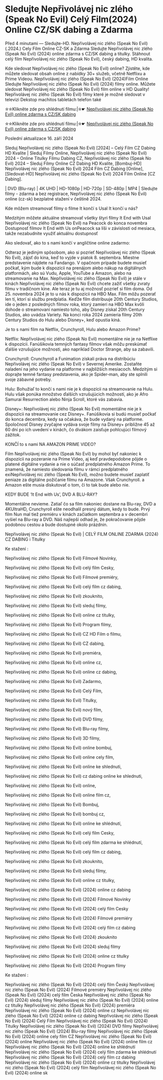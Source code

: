 # Sledujte Nepřivolávej nic zlého (Speak No Evil) Celý Film(2024) Online CZ/SK dabing a Zdarma

Před 4 minutami — Sledujte-HD. Nepřivolávej nic zlého (Speak No Evil) (.2024.) Cely Film Online CZ-SK a Zdarma
Sledujte Nepřivolávej nic zlého (Speak No Evil) (2024) online zdarma s CZ/SK dabing a titulky. Stáhnout celý film Nepřivolávej nic zlého (Speak No Evil), český dabing, HD kvalita.

Kde sledovat Nepřivolávej nic zlého (Speak No Evil) online? Zjistěte, kde můžete sledovat obsah online z nabídky 30+ služeb, včetně Netflixu a Prime Videou. Nepřivolávej nic zlého (Speak No Evil) (2024)Film Online Sledujte Nepřivolávej nic zlého (Speak No Evil) (2024) filmy online. Můžete sledovat Nepřivolávej nic zlého (Speak No Evil) film online v HD Quality! Nepřivolávej nic zlého (Speak No Evil) filmy které je možné sledovat v televizi Dekstop machitos tabletách telefon také

✮✮Klikněte zde pro shlédnutí filmu:|✮☛ [Nepřivolávej nic zlého (Speak No Evil) online zdarma s CZ/SK dabing](https://onlinecz-skdabingtitulkyzdarmo.blogspot.com/2024/09/neprivolavej-nic-zleho-speak-no-evil.html)

✮✮Klikněte zde pro shlédnutí filmu:|✮☛ [Nepřivolávej nic zlého (Speak No Evil) online zdarma s CZ/SK dabing](https://onlinecz-skdabingtitulkyzdarmo.blogspot.com/2024/09/neprivolavej-nic-zleho-speak-no-evil.html)

Poslední aktualizace 16. září 2024


Sleduj Nepřivolávej nic zlého (Speak No Evil) [2024] – Celý Film CZ Dabing HD Kvalite | Sleduj Filmy Online, Nepřivolávej nic zlého (Speak No Evil) 2024 – Online Titulky Filmu Dabing CZ, Nepřivolávej nic zlého (Speak No Evil) 2024 – Sleduj Filmy Online CZ Dabing HD Kvalite, [Bombuj-HD] Nepřivolávej nic zlého (Speak No Evil) 2024 Film CZ Dabing [Online], [Sledovat-HD] Nepřivolávej nic zlého (Speak No Evil) 2024 Film Online [CZ Dabing].

| DVD (Blu-ray) | 4K UHD | HD-1080p | HD-720p | SD-480p | MP4 | Sledujte filmy - zdarma a bez registrace, Nepřivolávej nic zlého (Speak No Evil) online (cz-sk) bezplatné stažení v češtině 2024.

Kde môžem streamovať filmy o filme It končí s Usal It končí u nás?

Medzitým môžete aktuálne streamovať všetky štyri filmy It End with Usal Nepřivolávej nic zlého (Speak No Evil) na Peacock do konca novembra Dostupnosť filmov It End with Us onPeacock sa líši v závislosti od mesiaca, takže nezabudnite využiť aktuálnu dostupnosť

Ako sledovať, ako to s nami končí v angličtine online zadarmo:

Odteraz je jediným spôsobom, ako si pozrieť Nepřivolávej nic zlého (Speak No Evil), zájsť do kina, keď to vyjde v piatok 8. septembra. Miestne predstavenie nájdete na Fandango. V opačnom prípade budete musieť počkať, kým bude k dispozícii na prenájom alebo nákup na digitálnych platformách, ako sú Vudu, Apple, YouTube a Amazon, alebo na streamovanie na Max. Nepřivolávej nic zlého (Speak No Evil) je stále v kinách Nepřivolávej nic zlého (Speak No Evil) chcete zažiť všetky zvraty filmu v tradičnom kine. Ale teraz je tu aj možnosť pozrieť si film doma. Od 25. novembra 2024 je to u nás k dispozícii na HBO Max. Film môžu pozerať len tí, ktorí si službu predplatia. Keďže film distribuuje 20th Century Studios, ide o jeden z posledných filmov roka, ktorý zamieri na HBO Max kvôli dohode o streamovaní namiesto toho, aby Disney získal 20th Century Studios, ako uvádza Variety. Na konci roka 2024 zamieria filmy 20th Century Studios do Hulu alebo Disney+, keď opustia kiná.

Je to s nami film na Netflix, Crunchyroll, Hulu alebo Amazon Prime?

Netflix: Nepřivolávej nic zlého (Speak No Evil) momentálne nie je na Netflixe k dispozícii. Fanúšikovia temných fantasy filmov však môžu preskúmať ďalšie vzrušujúce možnosti, ako napríklad Doctor Strange, aby sa zabavili.

Crunchyroll: Crunchyroll a Funimation získali práva na distribúciu Nepřivolávej nic zlého (Speak No Evil) v Severnej Amerike. Zostaňte naladení na jeho vydanie na platforme v najbližších mesiacoch. Medzitým si doprajte temné fantasy predstavenia, ako je Spider-man, aby ste splnili svoje zábavné potreby.

Hulu: Bohužiaľ to končí s nami nie je k dispozícii na streamovanie na Hulu. Hulu však ponúka množstvo ďalších vzrušujúcich možností, ako je Afro Samurai Resurrection alebo Ninja Scroll, ktoré vás zabavia.

Disney+: Nepřivolávej nic zlého (Speak No Evil) momentálne nie je k dispozícii na streamovanie cez Disney+. Fanúšikovia si budú musieť počkať do konca decembra, kedy sa očakáva, že bude vydaný na platforme. Spoločnosť Disney zvyčajne vydáva svoje filmy na Disney+ približne 45 až 60 dní po ich uvedení v kinách, čo divákom zaisťuje pohlcujúci filmový zážitok.

KONČÍ to s nami NA AMAZON PRIME VIDEO?

Film Nepřivolávej nic zlého (Speak No Evil) by mohol byť nakoniec k dispozícii na pozeranie na Prime Video, aj keď pravdepodobne pôjde o platené digitálne vydanie a nie o súčasť predplatného Amazon Prime. To znamená, že namiesto sledovania filmu v rámci predplatného exiNepřivolávej nic zlého (Speak No Evil), možno budete musieť zaplatiť peniaze za digitálne požičanie filmu na Amazone. Však Crunchyroll. a Amazon ešte musia diskutovať o tom, či to tak bude alebo nie.

KEDY BUDE ‘It End with Us’, DVD A BLU-RAY?

Momentálne nevieme. Zatiaľ čo sa film nakoniec dostane na Blu-ray, DVD a 4KUltraHD, Crunchyroll ešte neodhalil presný dátum, kedy to bude. Prvý film Nun mal tiež premiéru v kinách začiatkom septembra a v decembri vyšiel na Blu-ray a DVD. Náš najlepší odhad je, že pokračovanie pôjde podobnou cestou a bude dostupné okolo prázdnin.

Nepřivolávej nic zlého (Speak No Evil) | CELÝ FILM ONLINE ZDARMA (2024) CZ DABING i Titulky

Ke stažení :

Nepřivolávej nic zlého (Speak No Evil) Filmové Novinky,

Nepřivolávej nic zlého (Speak No Evil) celý film Cesky,

Nepřivolávej nic zlého (Speak No Evil) Filmové premiéry,

Nepřivolávej nic zlého (Speak No Evil) celý film cz dabing,

Nepřivolávej nic zlého (Speak No Evil) zkouknito,

Nepřivolávej nic zlého (Speak No Evil) sleduj filmy,

Nepřivolávej nic zlého (Speak No Evil) online cz titulky,

Nepřivolávej nic zlého (Speak No Evil) Program filmy,

Nepřivolávej nic zlého (Speak No Evil) CZ HD Film o filmu,

Nepřivolávej nic zlého (Speak No Evil) CZ dabing,

Nepřivolávej nic zlého (Speak No Evil) premiéra,

Nepřivolávej nic zlého (Speak No Evil) online cz,

Nepřivolávej nic zlého (Speak No Evil) online cz dabing,

Nepřivolávej nic zlého (Speak No Evil) Zadarmo,

Nepřivolávej nic zlého (Speak No Evil) Celý Film,

Nepřivolávej nic zlého (Speak No Evil) Titulky,

Nepřivolávej nic zlého (Speak No Evil) nový film,

Nepřivolávej nic zlého (Speak No Evil) DVD filmy,

Nepřivolávej nic zlého (Speak No Evil) Blu-ray filmy,

Nepřivolávej nic zlého (Speak No Evil) 3D filmy,

Nepřivolávej nic zlého (Speak No Evil) online bombuj,

Nepřivolávej nic zlého (Speak No Evil) online cely film,

Nepřivolávej nic zlého (Speak No Evil) online ke shlednuti,

Nepřivolávej nic zlého (Speak No Evil) cz dabing online ke shlednuti,

Nepřivolávej nic zlého (Speak No Evil) online,

Nepřivolávej nic zlého (Speak No Evil) online film cz,

Nepřivolávej nic zlého (Speak No Evil) Bombuj,

Nepřivolávej nic zlého (Speak No Evil) bombuj cz,

Nepřivolávej nic zlého (Speak No Evil) online ke shlédnutí,

Nepřivolávej nic zlého (Speak No Evil) celý film Cesky,

Nepřivolávej nic zlého (Speak No Evil) celý film zdarma ke shlédnutí,

Nepřivolávej nic zlého (Speak No Evil) celý film cz dabing,

Nepřivolávej nic zlého (Speak No Evil) zkouknito,

Nepřivolávej nic zlého (Speak No Evil) sleduj filmy,

Nepřivolávej nic zlého (Speak No Evil) online cz titulky,

Nepřivolávej nic zlého (Speak No Evil) (2024) online cz dabing

Nepřivolávej nic zlého (Speak No Evil) (2024) Filmové Novinky

Nepřivolávej nic zlého (Speak No Evil) (2024) celý film Cesky

Nepřivolávej nic zlého (Speak No Evil) (2024) Filmové premiéry

Nepřivolávej nic zlého (Speak No Evil) (2024) celý film cz dabing

Nepřivolávej nic zlého (Speak No Evil) (2024) zkouknito

Nepřivolávej nic zlého (Speak No Evil) (2024) sleduj filmy

Nepřivolávej nic zlého (Speak No Evil) (2024) online cz titulky

Nepřivolávej nic zlého (Speak No Evil) (2024) Program filmy

Ke stažení :

Nepřivolávej nic zlého (Speak No Evil) (2024) celý film Český Nepřivolávej nic zlého (Speak No Evil) (2024) Filmové premiéry Nepřivolávej nic zlého (Speak No Evil) (2024) celý film Česka Nepřivolávej nic zlého (Speak No Evil) (2024) sleduj filmy Nepřivolávej nic zlého (Speak No Evil) (2024) online cz titulky Nepřivolávej nic zlého (Speak No Evil) (2024) premiéra Nepřivolávej nic zlého (Speak No Evil) (2024) online cz Nepřivolávej nic zlého (Speak No Evil) (2024) online cz dabing Nepřivolávej nic zlého (Speak No Evil) (2024) Celý Film Nepřivolávej nic zlého (Speak No Evil) (2024) Titulky Nepřivolávej nic zlého (Speak No Evil) (2024) DVD filmy Nepřivolávej nic zlého (Speak No Evil) (2024) Blu-ray filmy Nepřivolávej nic zlého (Speak No Evil) (2024) online cely film CZ Nepřivolávej nic zlého (Speak No Evil) (2024) online Nepřivolávej nic zlého (Speak No Evil) (2024) online film cz Nepřivolávej nic zlého (Speak No Evil) (2024) online ke shlédnutí Nepřivolávej nic zlého (Speak No Evil) (2024) celý film zdarma ke shlédnutí Nepřivolávej nic zlého (Speak No Evil) (2024) celý film cz dabing Nepřivolávej nic zlého (Speak No Evil) (2024) online cz titulky Nepřivolávej nic zlého (Speak No Evil) (2024) celý film Nepřivolávej nic zlého (Speak No Evil) (2024) online sk

